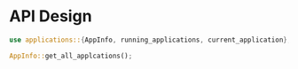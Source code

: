 # API Design

```rust
use applications::{AppInfo, running_applications, current_application};

AppInfo::get_all_applcations();
```